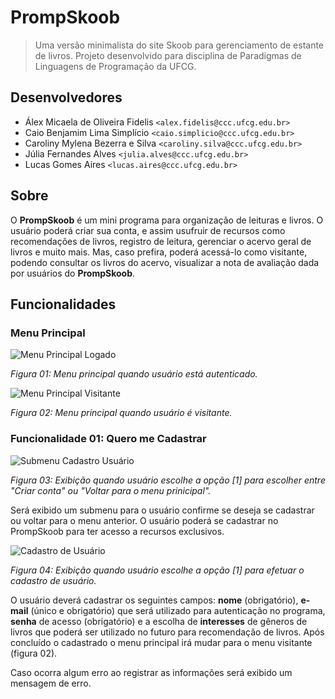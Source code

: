 # PrompSkoob
> Uma versão minimalista do site Skoob para gerenciamento de estante de livros. Projeto desenvolvido para disciplina de
Paradigmas de Linguagens de Programação da UFCG.

## Desenvolvedores

- Álex Micaela de Oliveira Fidelis `<alex.fidelis@ccc.ufcg.edu.br>`
- Caio Benjamim Lima Simplício `<caio.simplicio@ccc.ufcg.edu.br>`
- Caroliny Mylena Bezerra e Silva `<caroliny.silva@ccc.ufcg.edu.br>`
- Júlia Fernandes Alves `<julia.alves@ccc.ufcg.edu.br>`
- Lucas Gomes Aires `<lucas.aires@ccc.ufcg.edu.br>`

## Sobre

O **PrompSkoob** é um mini programa para organização de leituras e livros. O usuário poderá criar sua conta, e assim
usufruir de recursos como recomendações de livros, registro de leitura, gerenciar o acervo geral de livros e muito mais.
Mas, caso prefira, poderá acessá-lo como visitante, podendo consultar os livros do acervo, visualizar a nota de avaliação
dada por usuários do **PrompSkoob**.

## Funcionalidades

### Menu Principal

![Menu Principal Logado](./docs/fig1.png)

*Figura 01: Menu principal quando usuário está autenticado.*

![Menu Principal Visitante](./docs/fig2.png)

*Figura 02: Menu principal quando usuário é visitante.*

### Funcionalidade 01: Quero me Cadastrar

![Submenu Cadastro Usuário](./docs/fig3.png)

*Figura 03:  Exibição  quando usuário escolhe a opção [1] para escolher entre "Criar conta" ou  "Voltar para o menu prinicipal".*

Será exibido um submenu para o usuário confirme se deseja se cadastrar ou voltar para o menu anterior.
O usuário poderá  se cadastrar no PrompSkoob para ter acesso a recursos exclusivos.

![Cadastro de Usuário](./docs/fig4.png)

*Figura 04:  Exibição  quando usuário escolhe a opção [1] para efetuar o cadastro de usuário.*

O usuário deverá cadastrar os seguintes campos: **nome** (obrigatório),  **e-mail** (único e obrigatório) que será utilizado para autenticação no programa, **senha** de acesso (obrigatório) e a escolha de **interesses** de gêneros de livros que poderá ser utilizado no futuro para recomendação de livros. Após concluído o cadastrado o menu principal irá mudar para o menu visitante (figura 02).

Caso ocorra algum erro ao registrar as informações será exibido um mensagem de erro.
